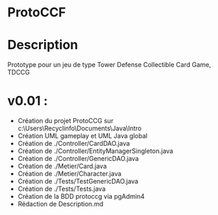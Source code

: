 
# ProtoCCF
# Description
 Prototype pour un jeu de type Tower Defense Collectible Card Game, TDCCG
# v0.01 : 
- Création du projet ProtoCCG sur c:\Users\Recyclinfo\Documents\Java\Intro 
- Création UML gameplay et UML Java global
- Création de ./Controller/CardDAO.java
- Création de ./Controller/EntityManagerSingleton.java
- Création de ./Controller/GenericDAO.java
- Création de ./Metier/Card.java
- Création de ./Metier/Character.java
- Création de ./Tests/TestGenericDAO.java
- Création de ./Tests/Tests.java
- Création de la BDD protoccg via pgAdmin4
- Rédaction de Description.md
